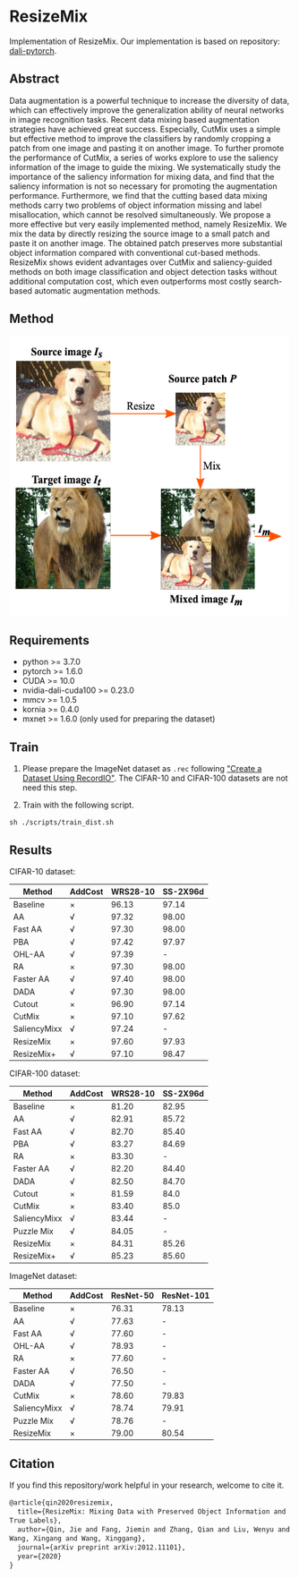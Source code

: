 # ResizeMix
Implementation of ResizeMix. Our implementation is based on repository: [dali-pytorch](https://github.com/JaminFong/dali-pytorch).

## Abstract
Data augmentation is a powerful technique to increase the diversity of data, which can effectively improve the generalization ability of neural networks in image recognition tasks. Recent data mixing based augmentation strategies have achieved great success. Especially, CutMix uses a simple but effective method to improve the classifiers by randomly cropping a patch from one image and pasting it on another image. To further promote the performance of CutMix, a series of works explore to use the saliency information of the image to guide the mixing. We systematically study the importance of the saliency information for mixing data, and find that the saliency information is not so necessary for promoting the augmentation performance. Furthermore, we find that the cutting based data mixing methods carry two problems of object information missing and label misallocation, which cannot be resolved simultaneously. We propose a more effective but very easily implemented method, namely ResizeMix. We mix the data by directly resizing the source image to a small patch and paste it on another image. The obtained patch preserves more substantial object information compared with conventional cut-based methods. ResizeMix shows evident advantages over CutMix and saliency-guided methods on both image classification and object detection tasks without additional computation cost, which even outperforms most costly search-based automatic augmentation methods.

## Method
<div>
	<img src="img/resizemix.png" width="500" height="500">
</div>


## Requirements

* python >= 3.7.0
* pytorch >= 1.6.0
* CUDA >= 10.0
* nvidia-dali-cuda100 >= 0.23.0
* mmcv >= 1.0.5
* kornia >= 0.4.0
* mxnet >= 1.6.0 (only used for preparing the dataset)

## Train
1. Please prepare the ImageNet dataset as `.rec` following ["Create a Dataset Using RecordIO"](https://mxnet.apache.org/api/faq/recordio). The CIFAR-10 and CIFAR-100 datasets are not need this step.

2. Train with the following script. 
```
sh ./scripts/train_dist.sh 
```

## Results

CIFAR-10 dataset:

| Method       | AddCost | WRS28-10 | SS-2X96d |
| ------------ | ------- | -------- | -------- |
| Baseline     | ×       | 96.13    | 97.14    |
| AA           | √       | 97.32    | 98.00    |
| Fast AA      | √       | 97.30    | 98.00    |
| PBA          | √       | 97.42    | 97.97    |
| OHL-AA       | √       | 97.39    | -        |
| RA           | ×       | 97.30    | 98.00    |
| Faster AA    | √       | 97.40    | 98.00    |
| DADA         | √       | 97.30    | 98.00    |
| Cutout       | ×       | 96.90    | 97.14    |
| CutMix       | ×       | 97.10    | 97.62    |
| SaliencyMixx | √       | 97.24    | -        |
| ResizeMix    | ×       | 97.60    | 97.93    |
| ResizeMix+   | √       | 97.10    | 98.47    |

CIFAR-100 dataset:

| Method       | AddCost | WRS28-10 | SS-2X96d |
| ------------ | ------- | -------- | -------- |
| Baseline     | ×       | 81.20    | 82.95    |
| AA           | √       | 82.91    | 85.72    |
| Fast AA      | √       | 82.70    | 85.40    |
| PBA          | √       | 83.27    | 84.69    |
| RA           | ×       | 83.30    | -        |
| Faster AA    | √       | 82.20    | 84.40    |
| DADA         | √       | 82.50    | 84.70    |
| Cutout       | ×       | 81.59    | 84.0     |
| CutMix       | ×       | 83.40    | 85.0     |
| SaliencyMixx | √       | 83.44    | -        |
| Puzzle Mix   | √       | 84.05    | -        |
| ResizeMix    | ×       | 84.31    | 85.26    |
| ResizeMix+   | √       | 85.23    | 85.60    |

ImageNet dataset:

| Method       | AddCost | ResNet-50 | ResNet-101 |
| ------------ | ------- | --------- | ---------- |
| Baseline     | ×       | 76.31     | 78.13      |
| AA           | √       | 77.63     | -          |
| Fast AA      | √       | 77.60     | -          |
| OHL-AA       | √       | 78.93     | -          |
| RA           | ×       | 77.60     | -          |
| Faster AA    | √       | 76.50     | -          |
| DADA         | √       | 77.50     | -          |
| CutMix       | ×       | 78.60     | 79.83      |
| SaliencyMixx | √       | 78.74     | 79.91      |
| Puzzle Mix   | √       | 78.76     | -          |
| ResizeMix    | ×       | 79.00     | 80.54      |

## Citation

If you find this repository/work helpful in your research, welcome to cite it.

```
@article{qin2020resizemix,
  title={ResizeMix: Mixing Data with Preserved Object Information and True Labels},
  author={Qin, Jie and Fang, Jiemin and Zhang, Qian and Liu, Wenyu and Wang, Xingang and Wang, Xinggang},
  journal={arXiv preprint arXiv:2012.11101},
  year={2020}
}
```

